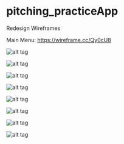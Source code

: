 # pitching_practiceApp

Redesign Wireframes

Main Menu: https://wireframe.cc/Qy0cU8


![alt tag](https://github.com/amp0024/pitching_practiceApp/blob/master/Screen%20Shot%202016-06-14%20at%201.02.53%20PM.png?raw=true)

![alt tag](https://github.com/amp0024/pitching_practiceApp/blob/master/Screen%20Shot%202016-06-14%20at%202.37.14%20PM.png?raw=true)

![alt tag](https://github.com/amp0024/pitching_practiceApp/blob/master/Screen%20Shot%202016-06-14%20at%202.48.53%20PM.png?raw=true)

![alt tag](https://github.com/amp0024/pitching_practiceApp/blob/master/Screen%20Shot%202016-06-14%20at%203.00.31%20PM.png?raw=true)

![alt tag](https://github.com/amp0024/pitching_practiceApp/blob/master/Screen%20Shot%202016-06-14%20at%202.26.07%20PM.png?raw=true)

![alt tag](https://github.com/amp0024/pitching_practiceApp/blob/master/Screen%20Shot%202016-06-14%20at%203.13.32%20PM.png?raw=true)

![alt tag](https://github.com/amp0024/pitching_practiceApp/blob/master/Screen%20Shot%202016-06-14%20at%203.06.34%20PM.png?raw=true)

![alt tag](https://github.com/amp0024/pitching_practiceApp/blob/master/Screen%20Shot%202016-06-14%20at%203.43.23%20PM.png?raw=true)

